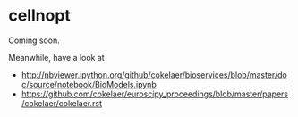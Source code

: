 cellnopt
========


Coming soon. 

Meanwhile, have a look at 

- http://nbviewer.ipython.org/github/cokelaer/bioservices/blob/master/doc/source/notebook/BioModels.ipynb
- https://github.com/cokelaer/euroscipy_proceedings/blob/master/papers/cokelaer/cokelaer.rst
